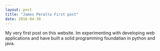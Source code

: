 ```yaml
---
layout: post
title: "James Peralta First post"
date: 2016-04-30
---
```


My very first post on this website. Im experimenting with developing web applications and have built a solid programming foundatian in python and java.
